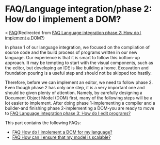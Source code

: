 

FAQ/Language integration/phase 2: How do I implement a DOM?
===========================================================

< [FAQ](/FAQ "FAQ")(Redirected from [FAQ Language integration phase 2: How do I implement a DOM?](/index.php?title=FAQ_Language_integration_phase_2:_How_do_I_implement_a_DOM%3F&redirect=no "FAQ Language integration phase 2: How do I implement a DOM?"))

In phase 1 of our language integration, we focused on the compilation of source code and the build process of programs written in our new language. Our experience is that it is smart to follow this bottom-up approach. It may be tempting to start with the visual components, such as the editor, but developing an IDE is like building a home. Excavation and foundation pouring is a useful step and should not be skipped too hastily.

Therefore, before we can implement an editor, we need to follow phase 2. Even though phase 2 has only one step, it is a very important one and should be given plenty of attention. Namely, by carefully designing a Document Object Model (DOM) first, many of the following steps will be a lot easier to implement. After doing phase 1-implementing a compiler and a builder-and finishing phase 2-implementing a DOM-you are ready to move to [FAQ Language integration phase 3: How do I edit programs?](./FAQ_Language_integration_phase_3:_How_do_I_edit_programs.md "FAQ Language integration phase 3: How do I edit programs?")

This part contains the following FAQs:

*   [FAQ How do I implement a DOM for my language?](./FAQ_How_do_I_implement_a_DOM_for_my_language.md "FAQ How do I implement a DOM for my language?")
*   [FAQ How can I ensure that my model is scalable?](./FAQ_How_can_I_ensure_that_my_model_is_scalable.md "FAQ How can I ensure that my model is scalable?")

  

